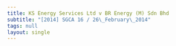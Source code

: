 ```yaml
---
title: KS Energy Services Ltd v BR Energy (M) Sdn Bhd
subtitle: "[2014] SGCA 16 / 26\_February\_2014"
tags: null
layout: single
---
```


